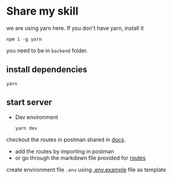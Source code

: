 # Share my skill

we are using yarn here. If you don't have yarn, install it

```
npm i -g yarn
```

you need to be in `backend` folder.

## install dependencies
```
yarn
```

## start server 
- Dev environment
     &nbsp;
    ```
    yarn dev
    ```

checkout the routes in postman shared in [docs](docs).
- add the routes by importing in postman
- or go through the markdown file provided for [routes](docs/routes.md)

create environment file `.env` using [.env.example](.env.example) file as template

